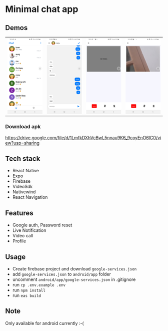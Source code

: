 # Minimal chat app

## Demos

<!-- <img src="screenshots/s1.jpg" width="150">
<img src="screenshots/s2.jpg" width="150">
<img src="screenshots/s3.jpg" width="150">
<img src="screenshots/s4.jpg" width="150"> -->

<table>
  <tr>
    <td valign="top"><img src="screenshots/s1.jpg" width="150"></td>
    <td valign="top"><img src="screenshots/s2.jpg" width="150"></td>
    <td valign="top"><img src="screenshots/s3.jpg" width="150"></td>
    <td valign="top"><img src="screenshots/s4.jpg" width="150"></td>
  </tr>
</table>

### Download apk

https://drive.google.com/file/d/1LmfkDXhVcBwL5nnau9K6_9coyEnO6IC0/view?usp=sharing

## Tech stack

- React Native
- Expo
- Firebase
- VideoSdk
- Nativewind
- React Navigation

## Features

- Google auth, Password reset
- Live Notification
- Video call
- Profile

## Usage

- Create firebase project and download `google-services.json`
- add `google-services.json` to `android/app` folder
- uncomment `android/app/google-services.json` in .gitignore
- run `cp .env.example .env`
- run `npm install`
- run `eas build`

## Note

Only available for android currently :-(
